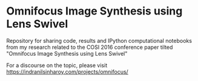 # Omnifocus Image Synthesis using Lens Swivel

Repository for sharing code, results and IPython computational notebooks from my research
related to the COSI 2016 conference paper tilted "Omnifocus Image Synthesis using Lens Swivel"


For a discourse on the topic, please visit https://indranilsinharoy.com/projects/omnifocus/

